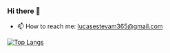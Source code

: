### Hi there 👋

<!--
**Que-Lucas/Que-Lucas** is a ✨ _special_ ✨ repository because its `README.md` (this file) appears on your GitHub profile.

Here are some ideas to get you started:

- 🔭 I’m currently working on ...
- 🌱 I’m currently learning ...
- 👯 I’m looking to collaborate on ...
- 🤔 I’m looking for help with ...
- 💬 Ask me about ...
- 📫 How to reach me: ...
- 😄 Pronouns: ...
- ⚡ Fun fact: ...
-->


- 📫 How to reach me: lucasestevam365@gmail.com

[![Top Langs](https://github-readme-stats.vercel.app/api/top-langs/?username=Que-Lucas&layout=compact)](https://github.com/anuraghazra/github-readme-stats)
